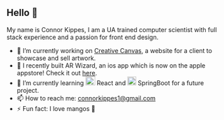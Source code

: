 ## Hello 👋

My name is Connor Kippes, I am a UA trained computer scientist with full stack experience and a passion for front end design.


- 🔭 I’m currently working on [Creative Canvas](https://kaseycreativecanvas.com), a website for a client to showcase and sell artwork.
- 📱 I recently built AR Wizard, an ios app which is now on the apple appstore! Check it out [here](https://github.com/lukelaurie/AR-Wizard-Game).
- 🌱 I’m currently learning <img width="22" height="20" alt="image" src="https://github.com/user-attachments/assets/5e004de6-1585-460e-9a67-bc65a6d9a2d3" /> React
 and <img width="20" height="20" alt="image" src="https://github.com/user-attachments/assets/889b89fe-de55-4bb2-9165-46333d8dac88" /> SpringBoot for a future project.
- 📫 How to reach me: connorkippes1@gmail.com
- ⚡ Fun fact: I love mangos 🥭
<!--
**conkip/conkip** is a ✨ _special_ ✨ repository because its `README.md` (this file) appears on your GitHub profile.

Here are some ideas to get you started:

- 🔭 I’m currently working on ...
- 🌱 I’m currently learning ...
- 👯 I’m looking to collaborate on ...
- 🤔 I’m looking for help with ...
- 💬 Ask me about ...
- 📫 How to reach me: ...
- 😄 Pronouns: ...
- ⚡ Fun fact: ...
-->
